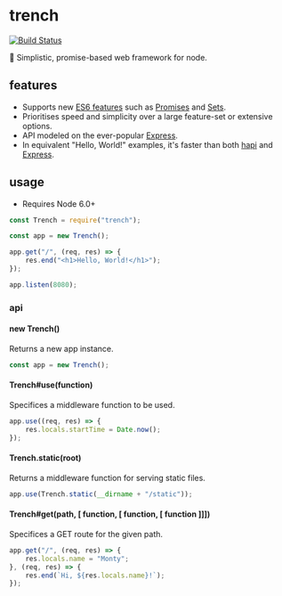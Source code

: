 # trench

[![Build Status](https://travis-ci.org/montyanderson/trench.svg?branch=master)](https://travis-ci.org/montyanderson/trench)

:large_orange_diamond: Simplistic, promise-based web framework for node.

## features

* Supports new [ES6 features](https://github.com/lukehoban/es6features) such as [Promises](https://developer.mozilla.org/en/docs/Web/JavaScript/Reference/Global_Objects/Promise) and [Sets](https://developer.mozilla.org/en/docs/Web/JavaScript/Reference/Global_Objects/Set).
* Prioritises speed and simplicity over a large feature-set or extensive options.
* API modeled on the ever-popular [Express](http://expressjs.com/).
* In equivalent "Hello, World!" examples, it's faster than both [hapi](http://hapijs.com/) and [Express](http://expressjs.com/).

## usage

* Requires Node 6.0+

``` javascript
const Trench = require("trench");

const app = new Trench();

app.get("/", (req, res) => {
	res.end("<h1>Hello, World!</h1>");
});

app.listen(8080);
```

### api

#### new Trench()

Returns a new app instance.

``` javascript
const app = new Trench();
```

#### Trench#use(function)

Specifices a middleware function to be used.

``` javascript
app.use((req, res) => {
	res.locals.startTime = Date.now();
});
```

#### Trench.static(root)

Returns a middleware function for serving static files.

``` javascript
app.use(Trench.static(__dirname + "/static"));
```

#### Trench#get(path, [ function, [ function, [ function ]]])

Specifices a GET route for the given path.

``` javascript
app.get("/", (req, res) => {
	res.locals.name = "Monty";
}, (req, res) => {
	res.end(`Hi, ${res.locals.name}!`);
});
```
